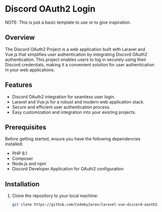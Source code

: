 # Discord OAuth2 Login

NOTE: This is just a basic template to use or to give inspiration.

## Overview

The Discord OAuth2 Project is a web application built with Laravel and Vue.js
that simplifies user authentication by integrating Discord OAuth2
authentication. This project enables users to log in securely using their
Discord credentials, making it a convenient solution for user authentication in
your web applications.

## Features

-   Discord OAuth2 integration for seamless user login.
-   Laravel and Vue.js for a robust and modern web application stack.
-   Secure and efficient user authentication process.
-   Easy customization and integration into your existing projects.

## Prerequisites

Before getting started, ensure you have the following dependencies installed:

-   PHP 8.1
-   Composer
-   Node.js and npm
-   Discord Developer Application for OAuth2 configuration

## Installation

1. Clone the repository to your local machine:

    ```bash
    git clone https://github.com/CodebyJaron/laravel-vue-discord-oauth2.git
    ```
